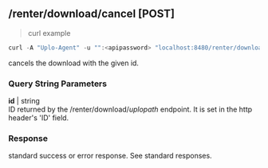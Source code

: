 ## /renter/download/cancel [POST]
> curl example

```go
curl -A "Uplo-Agent" -u "":<apipassword> "localhost:8480/renter/download/cancel?id=<downloadid>"
```

cancels the download with the given id.

### Query String Parameters
**id** | string  
ID returned by the /renter/download/*uplopath* endpoint. It is set in the http
header's 'ID' field.

### Response

standard success or error response. See standard responses.